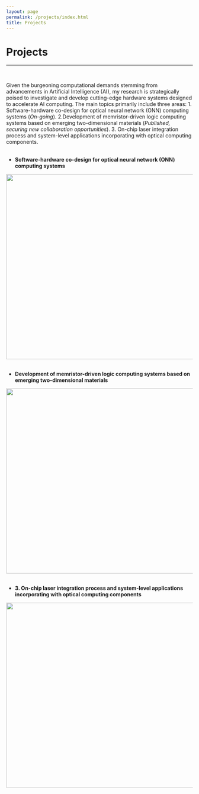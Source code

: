 ```yaml
---
layout: page
permalink: /projects/index.html
title: Projects
---
```


# Projects

---
<br>

Given the burgeoning computational demands stemming from advancements in Artificial Intelligence (AI), my research is strategically poised to investigate and develop cutting-edge hardware systems designed to accelerate AI computing. 
The main topics primarily include three areas: 1. Software-hardware co-design for optical neural network (ONN) computing systems (_On-going_). 2.Development of memristor-driven logic computing systems based on emerging two-dimensional materials (_Published, securing new collaboration opportunities_). 3. On-chip laser integration process and system-level applications incorporating with optical computing components.  
<br>

- **Software-hardware co-design for optical neural network (ONN) computing systems**

<img src="https://albert-canite.github.io/images/project1.png" class="floatpic_c" width="1000" height="500">

<br>

<br>


- **Development of memristor-driven logic computing systems based on emerging two-dimensional materials**

<img src="https://albert-canite.github.io/images/project2.png" class="floatpic_c" width="1000" height="500">

<br>

<br>

- **3. On-chip laser integration process and system-level applications incorporating with optical computing components**

<img src="https://albert-canite.github.io/images/project3.png" class="floatpic_c" width="1000" height="500">

<br>

<br>
